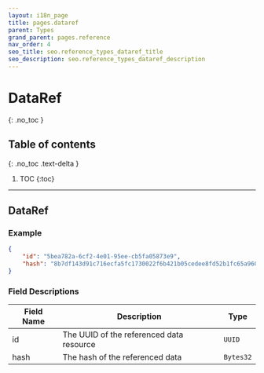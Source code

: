 ```yaml
---
layout: i18n_page
title: pages.dataref
parent: Types
grand_parent: pages.reference
nav_order: 4
seo_title: seo.reference_types_dataref_title
seo_description: seo.reference_types_dataref_description
---
```


# DataRef
{: .no_toc }

## Table of contents
{: .no_toc .text-delta }

1. TOC
{:toc}

---
## DataRef

### Example

```json
{
    "id": "5bea782a-6cf2-4e01-95ee-cb5fa05873e9",
    "hash": "8b7df143d91c716ecfa5fc1730022f6b421b05cedee8fd52b1fc65a96030ad52"
}
```

### Field Descriptions

| Field Name | Description | Type |
|------------|-------------|------|
| id | The UUID of the referenced data resource | `UUID` |
| hash | The hash of the referenced data | `Bytes32` |

